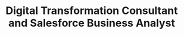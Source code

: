 ---
order: 2
title: "Digital Transformation Consultant and Salesforce Business Analyst"
company: "NTT DATA, INC"
location: "Nashville, TN"
date_range: "August 2021 – August 2023"
responsibilities:
  - category: "End-to-End CRM Lifecycle Ownership"
    description: "Managed full Salesforce CRM product lifecycle from stakeholder discovery and requirements definition to product launch/rollout, competitive analysis, feature prioritization, and solution design."
  - category: "Workflow Optimization"
    description: "Designed 100+ workflows and 25 process flows to streamline operations and migrate legacy systems, achieving 45% reduction in manual intervention; delivered scalable process automations."
  - category: "Feature Gap Resolution"
    description: "Partnered with product owners to groom 200+ user stories and close 100+ feature gaps, boosting platform adoption and satisfaction ratings."
  - category: "Data-Driven Enablement & Storytelling"
    description: "Delivered Tableau-powered KPI dashboards and data storytelling to stakeholders, cutting training time by 50% and lowering support tickets by 30% month-over-month; presented strategic recommendations to leadership."
  - category: "Automation Design & Business Case"
    description: "Authored conceptual design documents and business cases for high-impact, low-effort automations, improving development efficiency by 35% and accelerating release cycles; led cross-functional strategic initiatives and organizational change management."
---